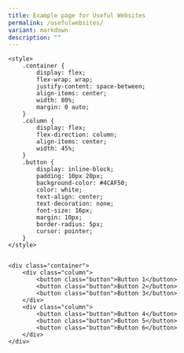 ```yaml
---
title: Example page for Useful Websites
permalink: /usefulwebsites/
variant: markdown
description: ""
---
```



	<style>
		.container {
			display: flex;
			flex-wrap: wrap;
			justify-content: space-between;
			align-items: center;
			width: 80%;
			margin: 0 auto;
		}
		.column {
			display: flex;
			flex-direction: column;
			align-items: center;
			width: 45%;
		}
		.button {
			display: inline-block;
			padding: 10px 20px;
			background-color: #4CAF50;
			color: white;
			text-align: center;
			text-decoration: none;
			font-size: 16px;
			margin: 10px;
			border-radius: 5px;
			cursor: pointer;
		}
	</style>


	<div class="container">
		<div class="column">
			<button class="button">Button 1</button>
			<button class="button">Button 2</button>
			<button class="button">Button 3</button>
		</div>
		<div class="column">
			<button class="button">Button 4</button>
			<button class="button">Button 5</button>
			<button class="button">Button 6</button>
		</div>
	</div>

